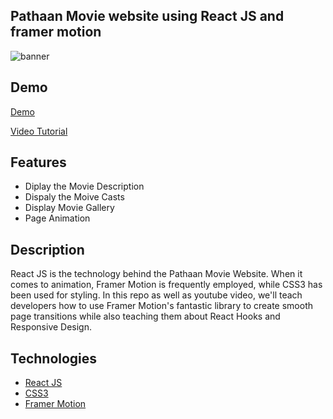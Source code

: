 ## Pathaan Movie website using React JS and framer motion

<img src="https://res.cloudinary.com/ghazni/image/upload/v1677479072/White_Green_Modern_Bold_Guide_to_Web_3.0_Youtube_Thumbnail_7_y7khv6.png" alt="banner"/>

## Demo
[Demo](https://pathaan.netlify.app/)

[Video Tutorial](https://www.youtube.com/watch?v=ijlMH7uG_Gc)

## Features

- Diplay the Movie Description
- Dispaly the Moive Casts
- Display Movie Gallery
- Page Animation

## Description

React JS is the technology behind the Pathaan Movie Website. When it comes to animation, Framer Motion is frequently employed, while CSS3 has been used for styling. In this repo as well as youtube video, we'll teach developers how to use Framer Motion's fantastic library to create smooth page transitions while also teaching them about React Hooks and Responsive Design.

## Technologies 

- [React JS](https://reactjs.org/docs/getting-started.html)
- [CSS3](https://www.w3schools.com/css/)
- [Framer Motion](https://www.framer.com/?utm_source=google&utm_medium=adwords&utm_campaign=TW-WW-All-GS-UA-Traffic-20190326-Brand.Bmm_WW-All-GS-KEY-x-1399-Brand.Bmm-Framer)
